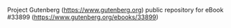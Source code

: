 Project Gutenberg (https://www.gutenberg.org) public repository for eBook #33899 (https://www.gutenberg.org/ebooks/33899)
